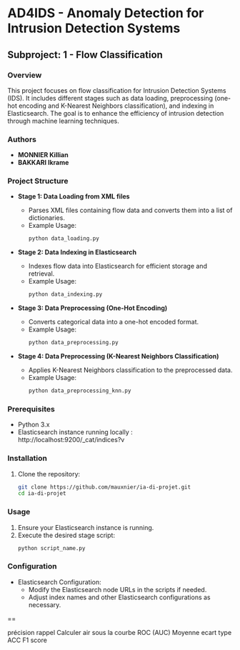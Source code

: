 # AD4IDS - Anomaly Detection for Intrusion Detection Systems

## Subproject: 1 - Flow Classification

### Overview
This project focuses on flow classification for Intrusion Detection Systems (IDS). It includes different stages such as data loading, preprocessing (one-hot encoding and K-Nearest Neighbors classification), and indexing in Elasticsearch. The goal is to enhance the efficiency of intrusion detection through machine learning techniques.

### Authors
- **MONNIER Killian**
- **BAKKARI Ikrame**

### Project Structure
- **Stage 1: Data Loading from XML files**
  - Parses XML files containing flow data and converts them into a list of dictionaries.
  - Example Usage:
    ```python
    python data_loading.py
    ```

- **Stage 2: Data Indexing in Elasticsearch**
  - Indexes flow data into Elasticsearch for efficient storage and retrieval.
  - Example Usage:
    ```python
    python data_indexing.py
    ```

- **Stage 3: Data Preprocessing (One-Hot Encoding)**
  - Converts categorical data into a one-hot encoded format.
  - Example Usage:
    ```python
    python data_preprocessing.py
    ```

- **Stage 4: Data Preprocessing (K-Nearest Neighbors Classification)**
  - Applies K-Nearest Neighbors classification to the preprocessed data.
  - Example Usage:
    ```python
    python data_preprocessing_knn.py
    ```

### Prerequisites
- Python 3.x
- Elasticsearch instance running locally : http://localhost:9200/_cat/indices?v

### Installation
1. Clone the repository:
    ```bash
    git clone https://github.com/mauxnier/ia-di-projet.git
    cd ia-di-projet
    ```

### Usage
1. Ensure your Elasticsearch instance is running.
2. Execute the desired stage script:
    ```bash
    python script_name.py
    ```

### Configuration
- Elasticsearch Configuration:
  - Modify the Elasticsearch node URLs in the scripts if needed.
  - Adjust index names and other Elasticsearch configurations as necessary.

==

précision
rappel
Calculer air sous la courbe ROC (AUC)
Moyenne ecart type
ACC
F1 score